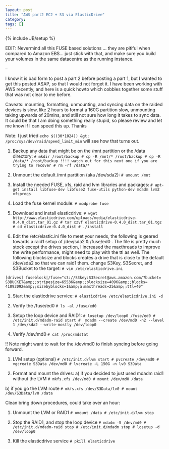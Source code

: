 ```yaml
---
layout: post
title: "AWS part2 EC2 + S3 via ElasticDrive"
category: 
tags: []
---
```

{% include JB/setup %}

EDIT: Nevermind all this FUSE based solutions … they are pitiful when
compared to Amazon EBS… just stick with that, and make sure you build
your volumes in the same datacentre as the running instance.

–

I know it is bad form to post a part 2 before posting a part 1, but I
wanted to get this posted ASAP, so that I would not forget it. I have
been working with AWS recently, and here is a quick howto which cobbles
together some stuff that was not clear to me before.

Caveats: mounting, formatting, unmounting, and syncing data on the
raided devices is slow, like 2 hours to format a 160G partition slow,
unmounting taking upwards of 20mins, and still not sure how long it
takes to sync data. It could be that I am doing something really stupid,
so please review and let me know if I can speed this up. Thanks

Note: I just tried
`echo $((30*1024)) &gt; /proc/sys/dev/raid/speed_limit_min` will see how
that turns out.

1.  Backup any data that might be on the /mnt partition or the /data
    directory:
    `# mkdir /root/backup # cp -R /mnt/* /root/backup # cp -R /data/* /root/backup !!!! watch out for this next one if you are trying to recover # rm -rf /data/*`

2.  Unmount the default /mnt partition (aka /dev/sda2): `# umount /mnt`

3.  Install the needed FUSE, xfs, raid and lvm libraries and packages:
    `# apt-get install libfuse-dev libfuse2 fuse-utils python-dev mdadm lvm2 xfsprogs`

4.  Load the fuse kernel module: `# modprobe fuse`

5.  Download and install elasticdrive:
    `# wget http://www.elasticdrive.com/uploads/media/elasticdrive-0.4.0_dist.tar_01.gz # tar xzvf elasticdrive-0.4.0_dist.tar_01.tgz # cd elasticdrive-0.4.0_dist # ./install`

6.  Edit the /etc/elastic.ini file to meet your needs, the following is
    geared towards a raid1 setup of /dev/sda2 & /fuse/ed0 . The file is
    pretty much stock except the drives section, I increased the
    maxthreads to improve the write performance, might need to play with
    the ttl as well. The following blocksize and blocks creates a drive
    that is close to the default /dev/sda2 so that we can raid1 them.
    change S3Key, S3Secret, and S3Bucket to the target:
    `# vim /etc/elasticdrive.ini`

`[drives] fuseblock|/fuse="s3://S3key:S3Secret@aws.amazon.com/?bucket= S3BUCKET&amp;;stripesize=65536&amp;;blocksize=4096&amp;;blocks= 41092092&amp;;sizebyblocks=1&amp;a;maxthreads=25&amp;;ttl=40"`

1.  Start the elasticdrive service:
    `# elasticdrive /etc/elasticdrive.ini -d`

2.  Verify the /fuse/ed0 `# ls -al /fuse/ed0`

3.  Setup the loop device and RAID1:
    `# losetup /dev/loop0 /fuse/ed0 # /etc/init.d/mdadm-raid start #  mdadm --create /dev/md0 -n2 --level 1 /dev/sda2 --write-mostly /dev/loop0`

4.  Verify /dev/md0 `# cat /proc/mdstat`

!! Note might want to wait for the /dev/md0 to finish syncing before
going forward.

1.  LVM setup (optional)
    `# /etc/init.d/lvm start # pvcreate /dev/md0 # vgcreate S3Data /dev/md0 # lvcreate -L 150G -n lv0 S3Data`

2.  Format and mount the drives: a) if you decided to just used mdadm
    raid1 without the LVM `# mkfs.xfs /dev/md0 # mount /dev/md0 /data`

b) if you go the LVM route
`# mkfs.xfs /dev/S3Data/lv0 # mount /dev/S3Data/lv0 /data`

Clean bring down procedures, could take over an hour:

1.  Unmount the LVM or RAID1 `# umount /data # /etc/init.d/lvm stop`

2.  Stop the RAID1, and stop the loop device
    `# mdadm -S /dev/md0 # /etc/init.d/mdadm-raid stop # /etc/init.d/mdadm stop # losetup -d /dev/loop0`

3.  Kill the elasticdrive service `# pkill elasticdrive`
